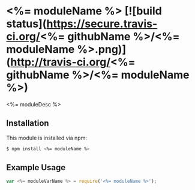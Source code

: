 <%= moduleName %> [![build status](https://secure.travis-ci.org/<%= githubName %>/<%= moduleName %>.png)](http://travis-ci.org/<%= githubName %>/<%= moduleName %>)
========
<%= moduleDesc %>

## Installation

This module is installed via npm:

``` bash
$ npm install <%= moduleName %>
```

## Example Usage

``` js
var <%= moduleVarName %> = require('<%= moduleName %>');
```
